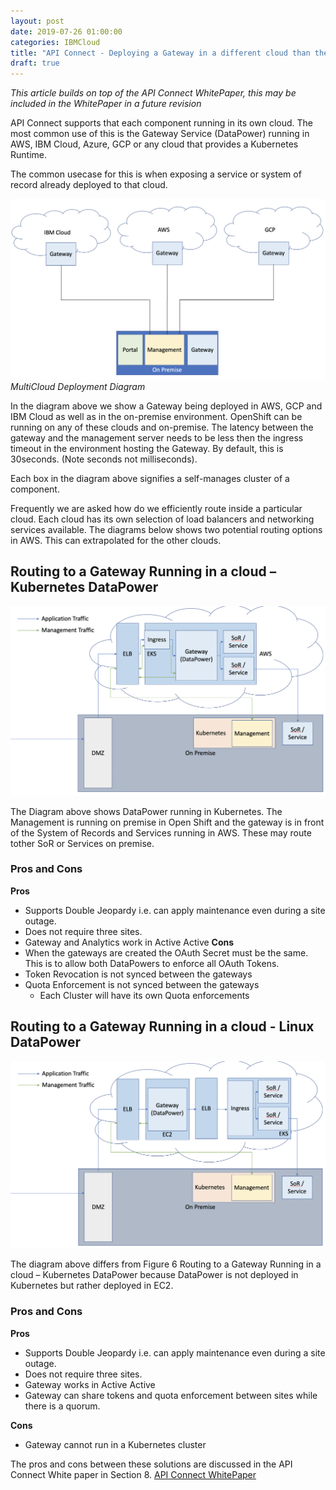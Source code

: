 ```yaml
---
layout: post
date: 2019-07-26 01:00:00
categories: IBMCloud
title: "API Connect - Deploying a Gateway in a different cloud than the manager."
draft: true
---
```




*This article builds on top of the API Connect WhitePaper, this may be included in the WhitePaper in a future revision*

API Connect supports that each component running in its own cloud. The most common use of this is the Gateway Service (DataPower) running in AWS, IBM Cloud, Azure, GCP or any cloud that provides a Kubernetes Runtime.



The common usecase for this is when exposing a service or system of record already deployed to that cloud.

![](/images/2019-07-03-multicloud-1.png)
*MultiCloud Deployment Diagram*

In the diagram above we show a Gateway being deployed in AWS, GCP and IBM Cloud as well as in the on-premise environment. OpenShift can be running on any of these clouds and on-premise.  The latency between the gateway and the management server needs to be less then the ingress timeout in the environment hosting the Gateway. By default, this is 30seconds. (Note seconds not milliseconds).

Each box in the diagram above signifies a self-manages cluster of a component.

Frequently we  are asked how do we efficiently route inside a particular cloud. Each cloud has its own selection of load balancers and networking services available.
The diagrams below shows two potential routing options in AWS. This can extrapolated for the other clouds.

## Routing to a Gateway Running in a cloud – Kubernetes DataPower
![](/images/2019-07-03-multicloud-2.png)



The Diagram above shows DataPower running in Kubernetes. The Management is running on premise in Open Shift and the gateway is in front of the System of Records and Services running in AWS. These may route tother SoR or Services on premise.

### Pros and Cons
**Pros**
* Supports Double Jeopardy i.e. can apply maintenance even during a site outage.
* Does not require three sites.
* Gateway and Analytics work in Active Active
**Cons**
* When the gateways are created the OAuth Secret must be the same. This is to allow both DataPowers to enforce all OAuth Tokens.
* Token Revocation is not synced between the gateways
* Quota Enforcement is not synced between the gateways
  *	Each Cluster will have its own Quota enforcements


## Routing to a Gateway Running in a cloud - Linux DataPower
![](/images/2019-07-03-multicloud-3.png)


The diagram above differs from Figure 6 Routing to a Gateway Running in a cloud – Kubernetes DataPower because DataPower is not deployed in Kubernetes but rather deployed in EC2.


### Pros and Cons
**Pros**
* Supports Double Jeopardy i.e. can apply maintenance even during a site outage.
* Does not require three sites.
* Gateway works in Active Active
* Gateway can share tokens and quota enforcement between sites while there is a quorum.

**Cons**
* Gateway cannot run in a Kubernetes cluster

The pros and cons between these solutions are discussed in the API Connect White paper in Section 8. [API Connect WhitePaper](https://www.ibm.com/downloads/cas/30YERA2R)
